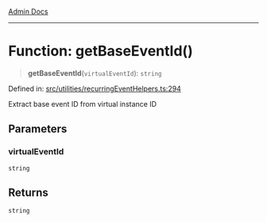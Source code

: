 [Admin Docs](/)

***

# Function: getBaseEventId()

> **getBaseEventId**(`virtualEventId`): `string`

Defined in: [src/utilities/recurringEventHelpers.ts:294](https://github.com/gautam-divyanshu/talawa-api/blob/7e7d786bbd7356b22a3ba5029601eed88ff27201/src/utilities/recurringEventHelpers.ts#L294)

Extract base event ID from virtual instance ID

## Parameters

### virtualEventId

`string`

## Returns

`string`
